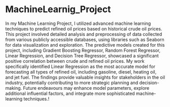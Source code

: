 # MachineLearnig_Project

In my Machine Learning Project, I utilized advanced machine learning techniques to predict refined oil prices based on historical crude oil prices. This project involved detailed analysis and preprocessing of data collected from various publicly accessible databases, using libraries such as Seaborn for data visualization and exploration. The predictive models created for this project, including Gradient Boosting Regressor, Random Forest Regressor, Linear Regression, and Decision Tree Regressor, showcased a significant positive correlation between crude and refined oil prices. My work specifically identified Linear Regression as the most accurate model for forecasting all types of refined oil, including gasoline, diesel, heating oil, and jet fuel. The findings provide valuable insights for stakeholders in the oil industry, potentially contributing to more strategic planning and decision-making. Future endeavours may enhance model parameters, explore additional influential factors, and integrate more sophisticated machine-learning techniques.!
